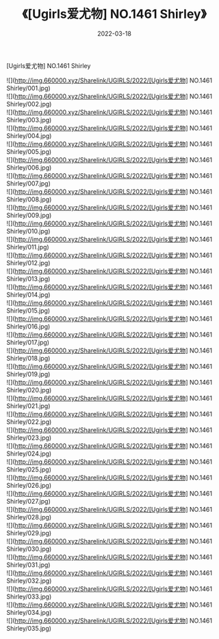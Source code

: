 ﻿---
layout: post
title:  《[Ugirls爱尤物] NO.1461 Shirley》
date:   2022-03-18
img: http://img.660000.xyz/Sharelink/UGIRLS/2022/[Ugirls爱尤物] NO.1461 Shirley/000.jpg
categories: [美女, 清纯, 唯美]
---

[Ugirls爱尤物] NO.1461 Shirley

 ![](http://img.660000.xyz/Sharelink/UGIRLS/2022/[Ugirls爱尤物] NO.1461 Shirley/001.jpg) <br>![](http://img.660000.xyz/Sharelink/UGIRLS/2022/[Ugirls爱尤物] NO.1461 Shirley/002.jpg) <br>![](http://img.660000.xyz/Sharelink/UGIRLS/2022/[Ugirls爱尤物] NO.1461 Shirley/003.jpg) <br>![](http://img.660000.xyz/Sharelink/UGIRLS/2022/[Ugirls爱尤物] NO.1461 Shirley/004.jpg) <br>![](http://img.660000.xyz/Sharelink/UGIRLS/2022/[Ugirls爱尤物] NO.1461 Shirley/005.jpg) <br>![](http://img.660000.xyz/Sharelink/UGIRLS/2022/[Ugirls爱尤物] NO.1461 Shirley/006.jpg) <br>![](http://img.660000.xyz/Sharelink/UGIRLS/2022/[Ugirls爱尤物] NO.1461 Shirley/007.jpg) <br>![](http://img.660000.xyz/Sharelink/UGIRLS/2022/[Ugirls爱尤物] NO.1461 Shirley/008.jpg) <br>![](http://img.660000.xyz/Sharelink/UGIRLS/2022/[Ugirls爱尤物] NO.1461 Shirley/009.jpg) <br>![](http://img.660000.xyz/Sharelink/UGIRLS/2022/[Ugirls爱尤物] NO.1461 Shirley/010.jpg) <br>![](http://img.660000.xyz/Sharelink/UGIRLS/2022/[Ugirls爱尤物] NO.1461 Shirley/011.jpg) <br>![](http://img.660000.xyz/Sharelink/UGIRLS/2022/[Ugirls爱尤物] NO.1461 Shirley/012.jpg) <br>![](http://img.660000.xyz/Sharelink/UGIRLS/2022/[Ugirls爱尤物] NO.1461 Shirley/013.jpg) <br>![](http://img.660000.xyz/Sharelink/UGIRLS/2022/[Ugirls爱尤物] NO.1461 Shirley/014.jpg) <br>![](http://img.660000.xyz/Sharelink/UGIRLS/2022/[Ugirls爱尤物] NO.1461 Shirley/015.jpg) <br>![](http://img.660000.xyz/Sharelink/UGIRLS/2022/[Ugirls爱尤物] NO.1461 Shirley/016.jpg) <br>![](http://img.660000.xyz/Sharelink/UGIRLS/2022/[Ugirls爱尤物] NO.1461 Shirley/017.jpg) <br>![](http://img.660000.xyz/Sharelink/UGIRLS/2022/[Ugirls爱尤物] NO.1461 Shirley/018.jpg) <br>![](http://img.660000.xyz/Sharelink/UGIRLS/2022/[Ugirls爱尤物] NO.1461 Shirley/019.jpg) <br>![](http://img.660000.xyz/Sharelink/UGIRLS/2022/[Ugirls爱尤物] NO.1461 Shirley/020.jpg) <br>![](http://img.660000.xyz/Sharelink/UGIRLS/2022/[Ugirls爱尤物] NO.1461 Shirley/021.jpg) <br>![](http://img.660000.xyz/Sharelink/UGIRLS/2022/[Ugirls爱尤物] NO.1461 Shirley/022.jpg) <br>![](http://img.660000.xyz/Sharelink/UGIRLS/2022/[Ugirls爱尤物] NO.1461 Shirley/023.jpg) <br>![](http://img.660000.xyz/Sharelink/UGIRLS/2022/[Ugirls爱尤物] NO.1461 Shirley/024.jpg) <br>![](http://img.660000.xyz/Sharelink/UGIRLS/2022/[Ugirls爱尤物] NO.1461 Shirley/025.jpg) <br>![](http://img.660000.xyz/Sharelink/UGIRLS/2022/[Ugirls爱尤物] NO.1461 Shirley/026.jpg) <br>![](http://img.660000.xyz/Sharelink/UGIRLS/2022/[Ugirls爱尤物] NO.1461 Shirley/027.jpg) <br>![](http://img.660000.xyz/Sharelink/UGIRLS/2022/[Ugirls爱尤物] NO.1461 Shirley/028.jpg) <br>![](http://img.660000.xyz/Sharelink/UGIRLS/2022/[Ugirls爱尤物] NO.1461 Shirley/029.jpg) <br>![](http://img.660000.xyz/Sharelink/UGIRLS/2022/[Ugirls爱尤物] NO.1461 Shirley/030.jpg) <br>![](http://img.660000.xyz/Sharelink/UGIRLS/2022/[Ugirls爱尤物] NO.1461 Shirley/031.jpg) <br>![](http://img.660000.xyz/Sharelink/UGIRLS/2022/[Ugirls爱尤物] NO.1461 Shirley/032.jpg) <br>![](http://img.660000.xyz/Sharelink/UGIRLS/2022/[Ugirls爱尤物] NO.1461 Shirley/033.jpg) <br>![](http://img.660000.xyz/Sharelink/UGIRLS/2022/[Ugirls爱尤物] NO.1461 Shirley/034.jpg) <br>![](http://img.660000.xyz/Sharelink/UGIRLS/2022/[Ugirls爱尤物] NO.1461 Shirley/035.jpg) <br>